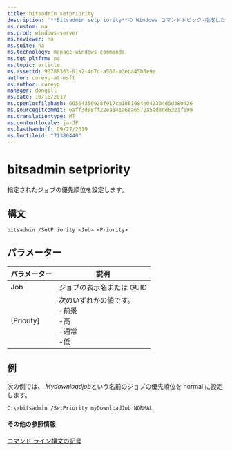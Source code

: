 ```yaml
---
title: bitsadmin setpriority
description: '**Bitsadmin setpriority**の Windows コマンドトピック-指定したジョブの優先順位を設定します。'
ms.custom: na
ms.prod: windows-server
ms.reviewer: na
ms.suite: na
ms.technology: manage-windows-commands
ms.tgt_pltfrm: na
ms.topic: article
ms.assetid: 90788363-01a2-4d7c-a560-a3eba45b5e9e
author: coreyp-at-msft
ms.author: coreyp
manager: dongill
ms.date: 10/16/2017
ms.openlocfilehash: 60564350928f917ca1861684e042304d5d380426
ms.sourcegitcommit: 6aff3d88ff22ea141a6ea6572a5ad8dd6321f199
ms.translationtype: MT
ms.contentlocale: ja-JP
ms.lasthandoff: 09/27/2019
ms.locfileid: "71380440"
---
```

# <a name="bitsadmin-setpriority"></a>bitsadmin setpriority



指定されたジョブの優先順位を設定します。

## <a name="syntax"></a>構文

```
bitsadmin /SetPriority <Job> <Priority>
```

## <a name="parameters"></a>パラメーター

|パラメーター|説明|
|---------|-----------|
|Job|ジョブの表示名または GUID|
|[Priority]|次のいずれかの値です。</br>-前景</br>-高</br>-通常</br>-低|

## <a name="BKMK_examples"></a>例

次の例では、 *Mydownloadjob*という名前のジョブの優先順位を normal に設定します。
```
C:\>bitsadmin /SetPriority myDownloadJob NORMAL
```

#### <a name="additional-references"></a>その他の参照情報

[コマンド ライン構文の記号](command-line-syntax-key.md)